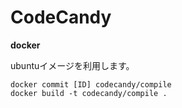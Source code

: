 # CodeCandy

__docker__
  
ubuntuイメージを利用します。
```
docker commit [ID] codecandy/compile
docker build -t codecandy/compile .
```
